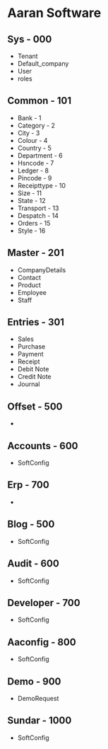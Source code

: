 # Aaran Software

## Sys - 000

- Tenant
- Default_company
- User
- roles

## Common - 101
- Bank - 1
- Category - 2
- City - 3
- Colour - 4
- Country - 5
- Department - 6
- Hsncode - 7 
- Ledger - 8 
- Pincode - 9 
- Receipttype - 10
- Size - 11 
- State - 12 
- Transport - 13
- Despatch - 14
- Orders - 15
- Style - 16

##  Master - 201

- CompanyDetails
- Contact
- Product
- Employee
- Staff


## Entries - 301

- Sales
- Purchase
- Payment
- Receipt
- Debit Note
- Credit Note
- Journal

## Offset - 500
-


## Accounts - 600
- SoftConfig

## Erp - 700
-






## Blog - 500
- SoftConfig

## Audit - 600
- SoftConfig

## Developer - 700
- SoftConfig

## Aaconfig - 800
- SoftConfig

## Demo - 900
- DemoRequest

## Sundar - 1000
- SoftConfig































